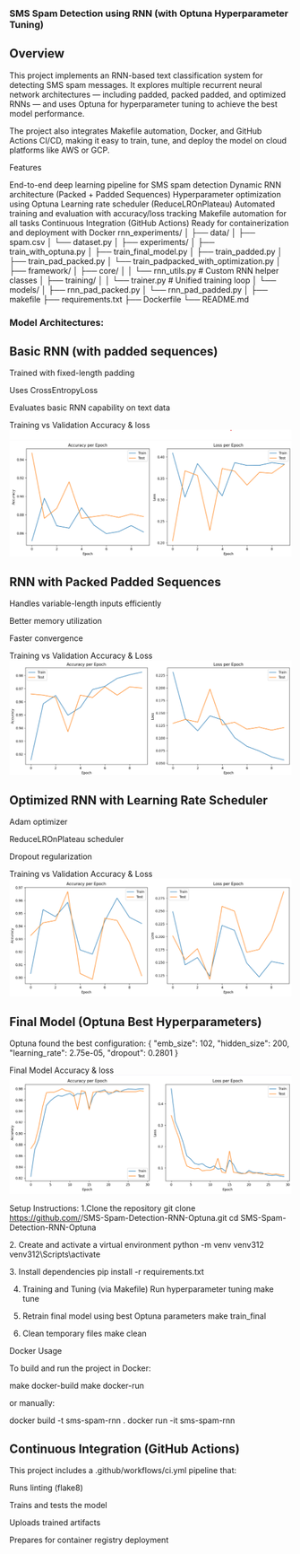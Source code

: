 ### SMS Spam Detection using RNN (with Optuna Hyperparameter Tuning)

## Overview

This project implements an RNN-based text classification system for detecting SMS spam messages.
It explores multiple recurrent neural network architectures — including padded, packed padded, and optimized RNNs — and uses Optuna for hyperparameter tuning to achieve the best model performance.

The project also integrates Makefile automation, Docker, and GitHub Actions CI/CD, making it easy to train, tune, and deploy the model on cloud platforms like AWS or GCP.

Features

 End-to-end deep learning pipeline for SMS spam detection
 Dynamic RNN architecture (Packed + Padded Sequences)
 Hyperparameter optimization using Optuna
 Learning rate scheduler (ReduceLROnPlateau)
 Automated training and evaluation with accuracy/loss tracking
 Makefile automation for all tasks
 Continuous Integration (GitHub Actions)
 Ready for containerization and deployment with Docker
rnn_experiments/
│
├── data/
│   ├── spam.csv
│   └── dataset.py
│
├── experiments/
│   ├── train_with_optuna.py
│   ├── train_final_model.py
│   ├── train_padded.py
│   ├── train_pad_packed.py
│   └── train_padpacked_with_optimization.py
│
├── framework/
│   ├── core/
│   │   └── rnn_utils.py          # Custom RNN helper classes
│   ├── training/
│   │   └── trainer.py            # Unified training loop
│   └── models/
│       ├── rnn_pad_packed.py
│       └── rnn_pad_padded.py
│
├── makefile
├── requirements.txt
├── Dockerfile
└── README.md

### Model Architectures:

##  Basic RNN (with padded sequences)

Trained with fixed-length padding

Uses CrossEntropyLoss

Evaluates basic RNN capability on text data

 Training vs Validation Accuracy & loss 
![alt text](image.png) 


## RNN with Packed Padded Sequences

Handles variable-length inputs efficiently

Better memory utilization

Faster convergence

 Training vs Validation Accuracy & Loss
![alt text](image-1.png)

 ## Optimized RNN with Learning Rate Scheduler

Adam optimizer

ReduceLROnPlateau scheduler

Dropout regularization

 Training vs Validation Accuracy & Loss
![alt text](image-2.png)

 ## Final Model (Optuna Best Hyperparameters)

 Optuna found the best configuration:
 {
  "emb_size": 102,
  "hidden_size": 200,
  "learning_rate": 2.75e-05,
  "dropout": 0.2801
}

Final Model Accuracy & loss 
![alt text](image-3.png)

Setup Instructions: 
1.Clone the repository
git clone https://github.com/<your-username>/SMS-Spam-Detection-RNN-Optuna.git
cd SMS-Spam-Detection-RNN-Optuna

2️. Create and activate a virtual environment
python -m venv venv312
venv312\Scripts\activate

3️. Install dependencies
pip install -r requirements.txt

4. Training and Tuning (via Makefile)
Run hyperparameter tuning
make tune

5. Retrain final model using best Optuna parameters
make train_final

6. Clean temporary files
make clean


Docker Usage

To build and run the project in Docker:

make docker-build
make docker-run


or manually:

docker build -t sms-spam-rnn .
docker run -it sms-spam-rnn


## Continuous Integration (GitHub Actions)

This project includes a .github/workflows/ci.yml pipeline that:

Runs linting (flake8)

Trains and tests the model

Uploads trained artifacts

Prepares for container registry deployment